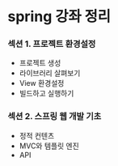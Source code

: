# spring 강좌 정리

### 섹션 1. 프로젝트 환경설정
   - 프로젝트 생성
   - 라이브러리 살펴보기
   - View 환경설정
   - 빌드하고 실행하기

### 섹션 2. 스프링 웹 개발 기초
   - 정적 컨텐츠
   - MVC와 템플릿 엔진
   - API
